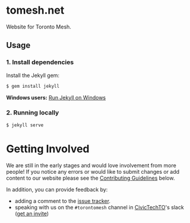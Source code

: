 # tomesh.net
Website for Toronto Mesh.

## Usage

### 1. Install dependencies

Install the Jekyll gem:

```bash
$ gem install jekyll
```
**Windows users:** [Run Jekyll on Windows](http://jekyll-windows.juthilo.com/)

### 2. Running locally

```bash
$ jekyll serve
```

# Getting Involved
We are still in the early stages and would love involvement from more people!
If you notice any errors or would like to submit changes or add content to our website please see the [Contributing Guidelines](https://github.com/tomeshnet/tomeshnet.github.io/blob/master/CONTRIBUTING.md) below.

In addition, you can provide feedback by:
* adding a comment to the [issue tracker](https://github.com/tomeshnet/tomeshnet.github.io/issues).
* speaking with us on the `#torontomesh` channel in [CivicTechTO](http://civictech.ca/)'s slack ([get an invite](https://civictechto-slack-invite.herokuapp.com/))
